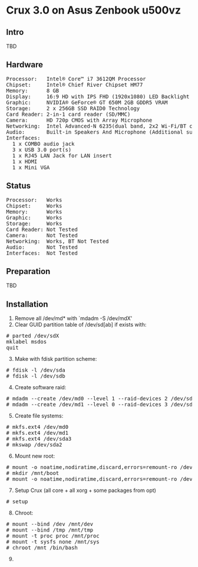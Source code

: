 Crux 3.0 on Asus Zenbook u500vz
===============================

Intro
-----

TBD

Hardware
--------

<pre>
Processor:   Intel® Core™ i7 3612QM Processor
Chipset:     Intel® Chief River Chipset HM77
Memory:      8 GB
Display:     16:9 HD with IPS FHD (1920x1080) LED Backlight anti-glare
Graphic:     NVIDIA® GeForce® GT 650M 2GB GDDR5 VRAM
Storage:     2 x 256GB SSD RAID0 Technology
Card Reader: 2-in-1 card reader (SD/MMC)
Camera:	     HD 720p CMOS with Array Microphone
Networking:  Intel Advanced-N 6235(dual band, 2x2 Wi-Fi/BT combo HMC module)
Audio:       Built-in Speakers And Microphone (Additional subwoofer)
Interfaces:
  1 x COMBO audio jack 
  3 x USB 3.0 port(s) 
  1 x RJ45 LAN Jack for LAN insert 
  1 x HDMI
  1 x Mini VGA
</pre>

Status
------
<pre>
Processor:   Works
Chipset:     Works
Memory:      Works
Graphic:     Works
Storage:     Works
Card Reader: Not Tested
Camera:      Not Tested
Networking:  Works, BT Not Tested
Audio:       Not Tested
Interfaces:  Not Tested
</pre>

Preparation
-----------

TBD

Installation
------------

1. Remove all /dev/md* with `mdadm -S /dev/mdX'
2. Clear GUID partition table  of /dev/sd[ab] if exists with:
<pre>
# parted /dev/sdX
mklabel msdos
quit
</pre>
3. Make with fdisk partition scheme:
<pre>
# fdisk -l /dev/sda
# fdisk -l /dev/sdb
</pre>
4. Create software raid:
<pre>
# mdadm --create /dev/md0 --level 1 --raid-devices 2 /dev/sda1 /dev/sdb1 --metadata 0.9
# mdadm --create /dev/md1 --level 0 --raid-devices 3 /dev/sda4 /dev/sdb2 /dev/sdb3 --metadata 0.9
</pre>
5. Create file systems:
<pre>
# mkfs.ext4 /dev/md0
# mkfs.ext4 /dev/md1
# mkfs.ext4 /dev/sda3
# mkswap /dev/sda2
</pre>
6. Mount new root:
<pre>
# mount -o noatime,nodiratime,discard,errors=remount-ro /dev/sda3 /mnt
# mkdir /mnt/boot
# mount -o noatime,nodiratime,discard,errors=remount-ro /dev/md0 /mnt/boot
</pre>
7. Setup Crux (all core + all xorg + some packages from opt)
<pre>
# setup
</pre>
8. Chroot:
<pre>
# mount --bind /dev /mnt/dev
# mount --bind /tmp /mnt/tmp
# mount -t proc proc /mnt/proc
# mount -t sysfs none /mnt/sys
# chroot /mnt /bin/bash
</pre>
9. 

